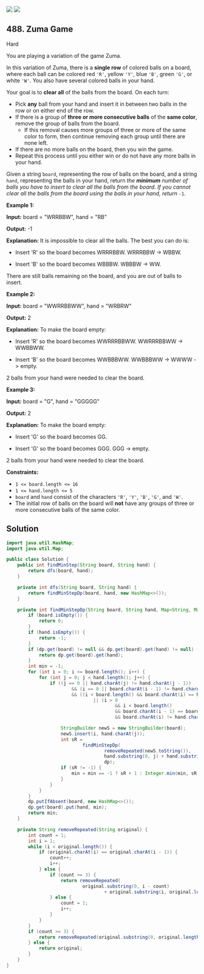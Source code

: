 [![](https://img.shields.io/github/stars/javadev/LeetCode-in-Java?label=Stars&style=flat-square)](https://github.com/javadev/LeetCode-in-Java)
[![](https://img.shields.io/github/forks/javadev/LeetCode-in-Java?label=Fork%20me%20on%20GitHub%20&style=flat-square)](https://github.com/javadev/LeetCode-in-Java/fork)

## 488\. Zuma Game

Hard

You are playing a variation of the game Zuma.

In this variation of Zuma, there is a **single row** of colored balls on a board, where each ball can be colored red `'R'`, yellow `'Y'`, blue `'B'`, green `'G'`, or white `'W'`. You also have several colored balls in your hand.

Your goal is to **clear all** of the balls from the board. On each turn:

*   Pick **any** ball from your hand and insert it in between two balls in the row or on either end of the row.
*   If there is a group of **three or more consecutive balls** of the **same color**, remove the group of balls from the board.
    *   If this removal causes more groups of three or more of the same color to form, then continue removing each group until there are none left.
*   If there are no more balls on the board, then you win the game.
*   Repeat this process until you either win or do not have any more balls in your hand.

Given a string `board`, representing the row of balls on the board, and a string `hand`, representing the balls in your hand, return _the **minimum** number of balls you have to insert to clear all the balls from the board. If you cannot clear all the balls from the board using the balls in your hand, return_ `-1`.

**Example 1:**

**Input:** board = "WRRBBW", hand = "RB"

**Output:** -1

**Explanation:** It is impossible to clear all the balls. The best you can do is:

- Insert 'R' so the board becomes WRRRBBW. WRRRBBW -> WBBW.

- Insert 'B' so the board becomes WBBBW. WBBBW -> WW.

There are still balls remaining on the board, and you are out of balls to insert.

**Example 2:**

**Input:** board = "WWRRBBWW", hand = "WRBRW"

**Output:** 2

**Explanation:** To make the board empty:

- Insert 'R' so the board becomes WWRRRBBWW. WWRRRBBWW -> WWBBWW.

- Insert 'B' so the board becomes WWBBBWW. WWBBBWW -> WWWW -> empty.

2 balls from your hand were needed to clear the board.

**Example 3:**

**Input:** board = "G", hand = "GGGGG"

**Output:** 2

**Explanation:** To make the board empty:

- Insert 'G' so the board becomes GG.

- Insert 'G' so the board becomes GGG. GGG -> empty.

2 balls from your hand were needed to clear the board.

**Constraints:**

*   `1 <= board.length <= 16`
*   `1 <= hand.length <= 5`
*   `board` and `hand` consist of the characters `'R'`, `'Y'`, `'B'`, `'G'`, and `'W'`.
*   The initial row of balls on the board will **not** have any groups of three or more consecutive balls of the same color.

## Solution

```java
import java.util.HashMap;
import java.util.Map;

public class Solution {
    public int findMinStep(String board, String hand) {
        return dfs(board, hand);
    }

    private int dfs(String board, String hand) {
        return findMinStepDp(board, hand, new HashMap<>());
    }

    private int findMinStepDp(String board, String hand, Map<String, Map<String, Integer>> dp) {
        if (board.isEmpty()) {
            return 0;
        }
        if (hand.isEmpty()) {
            return -1;
        }
        if (dp.get(board) != null && dp.get(board).get(hand) != null) {
            return dp.get(board).get(hand);
        }
        int min = -1;
        for (int i = 0; i <= board.length(); i++) {
            for (int j = 0; j < hand.length(); j++) {
                if ((j == 0 || hand.charAt(j) != hand.charAt(j - 1))
                        && (i == 0 || board.charAt(i - 1) != hand.charAt(j))
                        && ((i < board.length() && board.charAt(i) == hand.charAt(j))
                                || (i > 0
                                        && i < board.length()
                                        && board.charAt(i - 1) == board.charAt(i)
                                        && board.charAt(i) != hand.charAt(j)))) {

                    StringBuilder newS = new StringBuilder(board);
                    newS.insert(i, hand.charAt(j));
                    int sR =
                            findMinStepDp(
                                    removeRepeated(newS.toString()),
                                    hand.substring(0, j) + hand.substring(j + 1, hand.length()),
                                    dp);
                    if (sR != -1) {
                        min = min == -1 ? sR + 1 : Integer.min(min, sR + 1);
                    }
                }
            }
        }
        dp.putIfAbsent(board, new HashMap<>());
        dp.get(board).put(hand, min);
        return min;
    }

    private String removeRepeated(String original) {
        int count = 1;
        int i = 1;
        while (i < original.length()) {
            if (original.charAt(i) == original.charAt(i - 1)) {
                count++;
                i++;
            } else {
                if (count >= 3) {
                    return removeRepeated(
                            original.substring(0, i - count)
                                    + original.substring(i, original.length()));
                } else {
                    count = 1;
                    i++;
                }
            }
        }
        if (count >= 3) {
            return removeRepeated(original.substring(0, original.length() - count));
        } else {
            return original;
        }
    }
}
```